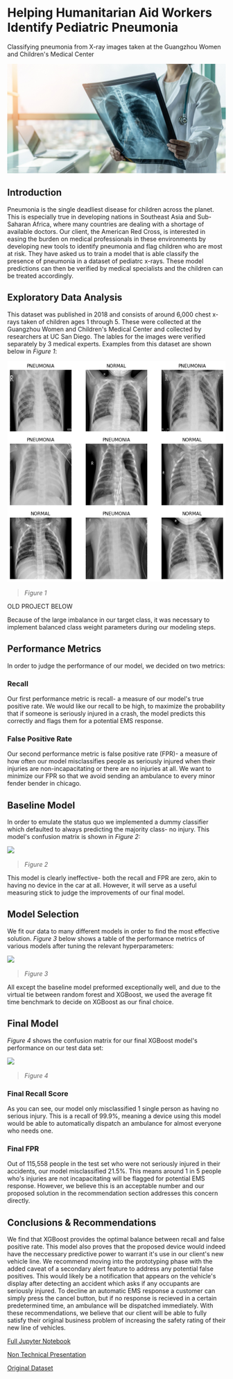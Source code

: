 # Helping Humanitarian Aid Workers Identify Pediatric Pneumonia

Classifying pneumonia from X-ray images taken at the Guangzhou Women and Children's Medical Center


![](./images/image1.jpeg)


## **Introduction**


Pneumonia is the single deadliest disease for children across the planet. This is especially true in developing nations in Southeast Asia and Sub-Saharan Africa, where many countries are dealing with a shortage of available doctors. Our client, the American Red Cross, is interested in easing the burden on medical professionals in these environments by developing new tools to identify pneumonia and flag children who are most at risk. They have asked us to train a model that is able classify the presence of pneumonia in a dataset of pediatrc x-rays. These model predictions can then be verified by medical specialists and the children can be treated accordingly. 


## **Exploratory Data Analysis**

This dataset was published in 2018 and consists of around 6,000 chest x-rays taken of children ages 1 through 5. These were collected at the Guangzhou Women and Children's Medical Center and collected by researchers at UC San Diego. The lables for the images were verified separately by 3 medical experts. Examples from this dataset are shown below in *Figure 1*:



![](./images/image2.png)

> *Figure 1*

OLD PROJECT BELOW


Because of the large imbalance in our target class, it was necessary to implement balanced class weight parameters during our modeling steps. 

## **Performance Metrics**

In order to judge the performance of our model, we decided on two metrics:

### **Recall**

Our first performance metric is recall- a measure of our model's true positive rate. We would like our recall to be high, to maximize the probability that if someone is seriously injured in a crash, the model predicts this correctly and flags them for a potential EMS response.

### **False Positive Rate**

Our second performance metric is false positive rate (FPR)- a measure of how often our model misclassifies people as seriously injured when their injuries are non-incapacitating or there are no injuries at all. We want to minimize our FPR so that we avoid sending an ambulance to every minor fender bender in chicago.




## **Baseline Model**

In order to emulate the status quo we implemented a dummy classifier which defaulted to always predicting the majority class- no injury. This model's confusion matrix is shown in *Figure 2:*

![](./images//media/image3.png)  




> *Figure 2*

This model is clearly ineffective- both the recall and FPR are zero, akin to having no device in the car at all. However, it will serve as a useful measuring stick to judge the improvements of our final model. 

## **Model Selection**

We fit our data to many different models in order to find the most effective solution. *Figure 3* below shows a table of the performance metrics of various models after tuning the relevant hyperparameters:

![](./images//media/image4.png)

> *Figure 3*

All except the baseline model preformed exceptionally well, and due to the virtual tie between random forest and XGBoost, we used the average fit time benchmark to decide on XGBoost as our final choice. 

## **Final Model**

*Figure 4* shows the confusion matrix for our final XGBoost model's performance on our test data set:

![](./images//media/image5.png)

> *Figure 4*

### **Final Recall Score**

As you can see, our model only misclassified 1 single person as having no serious injury. This is a recall of 99.9%, meaning a device using this model would be able to automatically dispatch an ambulance for almost everyone who needs one. 

### **Final FPR**

Out of 115,558 people in the test set who were not seriously injured in their accidents, our model misclassified 21.5%. This means around 1 in 5 people who's injuries are not incapacitating will be flagged for potential EMS response. However, we believe this is an acceptable number and our proposed solution in the recommendation section addresses this concern directly. 


## **Conclusions & Recommendations**

We find that XGBoost provides the optimal balance between recall and false positive rate. This model also proves that the proposed device would indeed have the neccessary predictive power to warrant it's use in our client's new vehicle line. We recommend moving into the prototyping phase with the added caveat of a secondary alert feature to address any potential false positives. This would likely be a notification that appears on the vehicle's display after detecting an accident which asks if any occupants are seriously injured. To decline an automatic EMS response a customer can simply press the cancel button, but if no response is recieved in a certain predetermined time, an ambulance will be dispatched immediately. With these recommendations, we believe that our client will be able to fully satisfy their original business problem of increasing the safety rating of their new line of vehicles.

[Full Jupyter Notebook](https://github.com/ClayHunn/Phase3Project/blob/main/Final.ipynb)  

[Non Technical Presentation](https://github.com/ClayHunn/Phase3Project/blob/main/NonTechnicalPresentation.pdf)  

[Original Dataset](https://data.cityofchicago.org/Transportation/Traffic-Crashes-Crashes/85ca-t3if)

